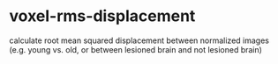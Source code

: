 # voxel-rms-displacement
calculate root mean squared displacement between normalized images (e.g. young vs. old, or between lesioned brain and not lesioned brain)
